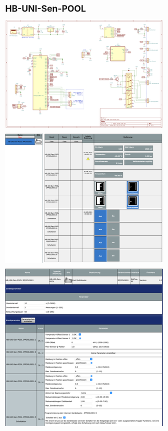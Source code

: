 # HB-UNI-Sen-POOL

![pcb](PCB/HB-UNI-Sen-POOL.png)

![img1](Images/ccu_bedienung.png)

![img2](Images/ccu_einstellungen.png)
